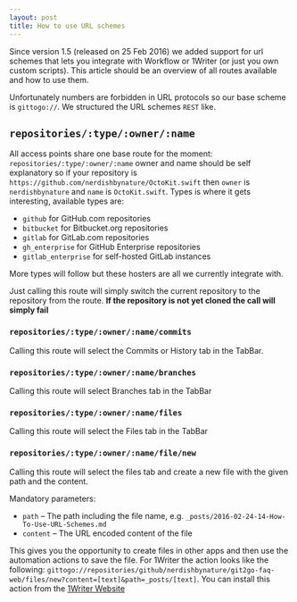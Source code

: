 ```yaml
---
layout: post
title: How to use URL schemes
---
```


Since version 1.5 (released on 25 Feb 2016) we added support for url schemes that lets you integrate with Workflow or 1Writer (or just you own custom scripts). This article should be an overview of all routes available and how to use them.

Unfortunately numbers are forbidden in URL protocols so our base scheme is `gittogo://`. We structured the URL schemes `REST` like.

## `repositories/:type/:owner/:name`

All access points share one base route for the moment: `repositories/:type/:owner/:name` owner and name should be self explanatory so if your repository is `https://github.com/nerdishbynature/OctoKit.swift` then `owner` is `nerdishbynature` and `name` is `OctoKit.swift`.
Types is where it gets interesting, available types are:

* `github` for GitHub.com repositories
* `bitbucket` for Bitbucket.org repositories
* `gitlab` for GitLab.com repositories
* `gh_enterprise` for GitHub Enterprise repositories
* `gitlab_enterprise` for self-hosted GitLab instances

More types will follow but these hosters are all we currently integrate with.

Just calling this route will simply switch the current repository to the repository from the route. **If the repository is not yet cloned the call will simply fail**

### `repositories/:type/:owner/:name/commits`

Calling this route will select the Commits or History tab in the TabBar.

### `repositories/:type/:owner/:name/branches`

Calling this route will select Branches tab in the TabBar

### `repositories/:type/:owner/:name/files`

Calling this route will select the Files tab in the TabBar

### `repositories/:type/:owner/:name/file/new`

Calling this route will select the files tab and create a new file with the given path and the content.

Mandatory parameters:

* `path` – The path including the file name, e.g. `_posts/2016-02-24-14-How-To-Use-URL-Schemes.md`
* `content` – The URL encoded content of the file

This gives you the opportunity to create files in other apps and then use the automation actions to save the file. For 1Writer the action looks like the following: `gittogo://repositories/github/nerdishbynature/git2go-faq-web/files/new?content=[text]&path=_posts/[text]`. You can install this action from the [1Writer Website](http://1writerapp.com/action/cc29f)